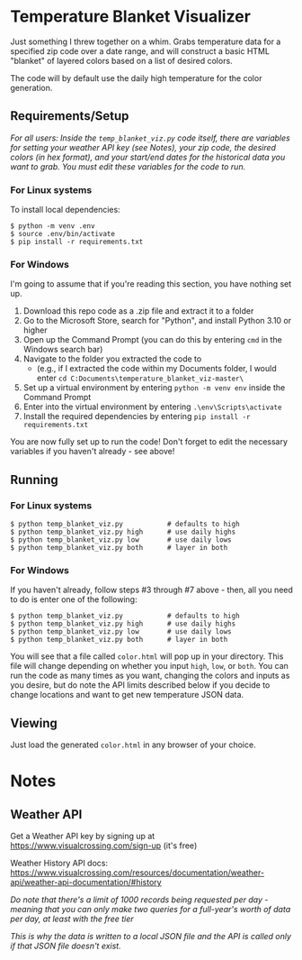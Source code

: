 # Temperature Blanket Visualizer

Just something I threw together on a whim. Grabs temperature data for a specified zip code over a date range, and will construct a basic HTML 
"blanket" of layered colors based on a list of desired colors.

The code will by default use the daily high temperature for the color generation.

## Requirements/Setup
*For all users: Inside the `temp_blanket_viz.py` code itself, there are variables for setting your weather API key (see Notes), your zip code, the desired colors (in hex format), and your start/end dates for the historical data you want to grab. You must edit these variables for the code to run.*

### For Linux systems

To install local dependencies:
```
$ python -m venv .env
$ source .env/bin/activate
$ pip install -r requirements.txt
```



### For Windows

I'm going to assume that if you're reading this section, you have nothing set up.

1. Download this repo code as a .zip file and extract it to a folder
2. Go to the Microsoft Store, search for "Python", and install Python 3.10 or higher
3. Open up the Command Prompt (you can do this by entering `cmd` in the Windows search bar)
4. Navigate to the folder you extracted the code to 
    -  (e.g., if I extracted the code within my Documents folder, I would enter `cd C:Documents\temperature_blanket_viz-master\`
5. Set up a virtual environment by entering `python -m venv env` inside the Command Prompt
6. Enter into the virtual environment by entering `.\env\Scripts\activate`
7. Install the required dependencies by entering `pip install -r requirements.txt`

You are now fully set up to run the code! Don't forget to edit the necessary variables if you haven't already - see above!

## Running

### For Linux systems
```
$ python temp_blanket_viz.py           # defaults to high
$ python temp_blanket_viz.py high      # use daily highs
$ python temp_blanket_viz.py low       # use daily lows
$ python temp_blanket_viz.py both      # layer in both
```

### For Windows

If you haven't already, follow steps #3 through #7 above - then, all you need to do is enter one of the following:
```
$ python temp_blanket_viz.py           # defaults to high
$ python temp_blanket_viz.py high      # use daily highs
$ python temp_blanket_viz.py low       # use daily lows
$ python temp_blanket_viz.py both      # layer in both
```

You will see that a file called `color.html` will pop up in your directory. This file will change depending on whether you input `high`, `low`, or `both`. You can run the code as many times as you want, changing the colors and inputs as you desire, but do note the API limits described below if you decide to change locations and want to get new temperature JSON data.

## Viewing

Just load the generated `color.html` in any browser of your choice.


# Notes

## Weather API

Get a Weather API key by signing up at https://www.visualcrossing.com/sign-up (it's free)

Weather History API docs: https://www.visualcrossing.com/resources/documentation/weather-api/weather-api-documentation/#history

*Do note that there's a limit of 1000 records being requested per day - meaning that you can only make two queries for a full-year's worth of data per day, at least with the free tier*

*This is why the data is written to a local JSON file and the API is called only if that JSON file doesn't exist.*
